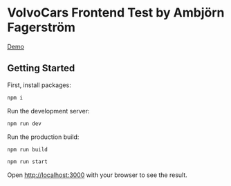 # VolvoCars Frontend Test by Ambjörn Fagerström

[Demo](https://volvo-cars-frontend-test.vercel.app)

## Getting Started

First, install packages:

```bash
npm i
```

Run the development server:

```bash
npm run dev
```

Run the production build:

```bash
npm run build
```

```bash
npm run start
```

Open [http://localhost:3000](http://localhost:3000) with your browser to see the result.
